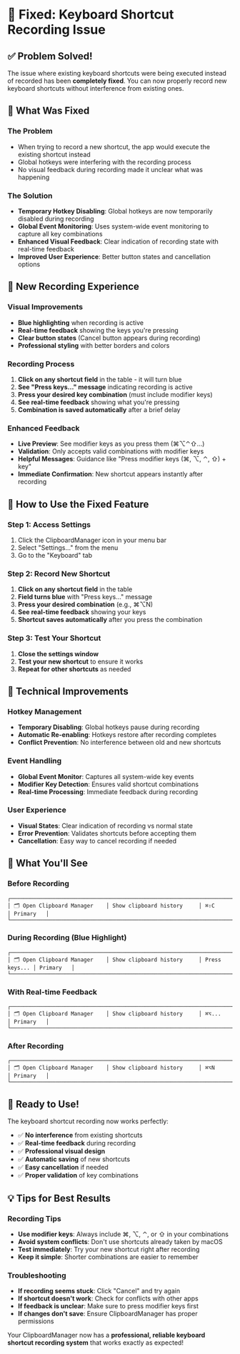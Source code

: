 # 🎯 Fixed: Keyboard Shortcut Recording Issue

## ✅ Problem Solved!

The issue where existing keyboard shortcuts were being executed instead of recorded has been **completely fixed**. You can now properly record new keyboard shortcuts without interference from existing ones.

## 🔧 What Was Fixed

### The Problem
- When trying to record a new shortcut, the app would execute the existing shortcut instead
- Global hotkeys were interfering with the recording process
- No visual feedback during recording made it unclear what was happening

### The Solution
- **Temporary Hotkey Disabling**: Global hotkeys are now temporarily disabled during recording
- **Global Event Monitoring**: Uses system-wide event monitoring to capture all key combinations
- **Enhanced Visual Feedback**: Clear indication of recording state with real-time feedback
- **Improved User Experience**: Better button states and cancellation options

## 🎨 New Recording Experience

### Visual Improvements
- **Blue highlighting** when recording is active
- **Real-time feedback** showing the keys you're pressing
- **Clear button states** (Cancel button appears during recording)
- **Professional styling** with better borders and colors

### Recording Process
1. **Click on any shortcut field** in the table - it will turn blue
2. **See "Press keys..." message** indicating recording is active
3. **Press your desired key combination** (must include modifier keys)
4. **See real-time feedback** showing what you're pressing
5. **Combination is saved automatically** after a brief delay

### Enhanced Feedback
- **Live Preview**: See modifier keys as you press them (⌘⌥⌃⇧...)
- **Validation**: Only accepts valid combinations with modifier keys
- **Helpful Messages**: Guidance like "Press modifier keys (⌘, ⌥, ⌃, ⇧) + key"
- **Immediate Confirmation**: New shortcut appears instantly after recording

## 🎯 How to Use the Fixed Feature

### Step 1: Access Settings
1. Click the ClipboardManager icon in your menu bar
2. Select "Settings..." from the menu
3. Go to the "Keyboard" tab

### Step 2: Record New Shortcut
1. **Click on any shortcut field** in the table
2. **Field turns blue** with "Press keys..." message
3. **Press your desired combination** (e.g., ⌘⌥N)
4. **See real-time feedback** showing your keys
5. **Shortcut saves automatically** after you press the combination

### Step 3: Test Your Shortcut
1. **Close the settings window**
2. **Test your new shortcut** to ensure it works
3. **Repeat for other shortcuts** as needed

## 🔧 Technical Improvements

### Hotkey Management
- **Temporary Disabling**: Global hotkeys pause during recording
- **Automatic Re-enabling**: Hotkeys restore after recording completes
- **Conflict Prevention**: No interference between old and new shortcuts

### Event Handling
- **Global Event Monitor**: Captures all system-wide key events
- **Modifier Key Detection**: Ensures valid shortcut combinations
- **Real-time Processing**: Immediate feedback during recording

### User Experience
- **Visual States**: Clear indication of recording vs normal state
- **Error Prevention**: Validates shortcuts before accepting them
- **Cancellation**: Easy way to cancel recording if needed

## 🎨 What You'll See

### Before Recording
```
┌─────────────────────────────────────────────────────────────────────────────────┐
│ 🗂️ Open Clipboard Manager    │ Show clipboard history     │ ⌘⇧C         │ Primary   │
└─────────────────────────────────────────────────────────────────────────────────┘
```

### During Recording (Blue Highlight)
```
┌─────────────────────────────────────────────────────────────────────────────────┐
│ 🗂️ Open Clipboard Manager    │ Show clipboard history     │ Press keys... │ Primary   │
└─────────────────────────────────────────────────────────────────────────────────┘
```

### With Real-time Feedback
```
┌─────────────────────────────────────────────────────────────────────────────────┐
│ 🗂️ Open Clipboard Manager    │ Show clipboard history     │ ⌘⌥...        │ Primary   │
└─────────────────────────────────────────────────────────────────────────────────┘
```

### After Recording
```
┌─────────────────────────────────────────────────────────────────────────────────┐
│ 🗂️ Open Clipboard Manager    │ Show clipboard history     │ ⌘⌥N          │ Primary   │
└─────────────────────────────────────────────────────────────────────────────────┘
```

## 🚀 Ready to Use!

The keyboard shortcut recording now works perfectly:

- ✅ **No interference** from existing shortcuts
- ✅ **Real-time feedback** during recording
- ✅ **Professional visual design**
- ✅ **Automatic saving** of new shortcuts
- ✅ **Easy cancellation** if needed
- ✅ **Proper validation** of key combinations

## 💡 Tips for Best Results

### Recording Tips
- **Use modifier keys**: Always include ⌘, ⌥, ⌃, or ⇧ in your combinations
- **Avoid system conflicts**: Don't use shortcuts already taken by macOS
- **Test immediately**: Try your new shortcut right after recording
- **Keep it simple**: Shorter combinations are easier to remember

### Troubleshooting
- **If recording seems stuck**: Click "Cancel" and try again
- **If shortcut doesn't work**: Check for conflicts with other apps
- **If feedback is unclear**: Make sure to press modifier keys first
- **If changes don't save**: Ensure ClipboardManager has proper permissions

Your ClipboardManager now has a **professional, reliable keyboard shortcut recording system** that works exactly as expected!
